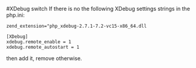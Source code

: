 #XDebug switch
If there is no the following XDebug settings strings in the php.ini:


```
zend_extension="php_xdebug-2.7.1-7.2-vc15-x86_64.dll

[XDebug]
xdebug.remote_enable = 1
xdebug.remote_autostart = 1
```
then add it, remove otherwise.

